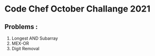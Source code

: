# Code Chef October Challange 2021

## Problems :
1. Longest AND Subarray
2. MEX-OR
3. Digit Removal
